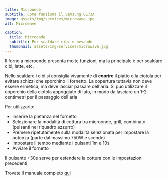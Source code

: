```yaml
---
title: Microonde
subtitle: Come funziona il Samsung GE73A
image: assets/img/services/microwave.jpg
alt: Microwave

caption:
  title: Microonde
  subtitle: Per scaldare cibi e bevande
  thumbnail: assets/img/services/microwave.jpg
---
```


Il forno a microonde presenta molte funzioni, ma la principale è per scaldare cibi, latte, etc.

Nello scaldare i cibi si consiglia vivamente di **coprire** il piatto o la ciotola per evitare schizzi che sporchino il fornetto. La copertura tuttavia non deve essere ermetica, ma deve lasciar passare dell'aria. Si può utilizzare il coperchio della ciotola appoggiato di lato, in modo da lasciare un 1-2 centimetri per il passaggio dell'aria

Per utilizzarlo:

- Inserire la pietanza nel fornetto
- Selezionare la modalità di cottura tra microonde, grill, combinato (pulsanti nel riquadro azzurro)
- Premere ripetutamente sulla modalità selezionata per impostare la potenza (parte dal massimo 750W e scende)
- Impostare il tempo mediante i pulsanti 1m e 10s
- Avviare il fornetto

Il pulsante +30s serve per estendere la cottura con le impostazioni precedenti

Trovate il manuale completo [qui](assets/pdf/microwave.pdf)

